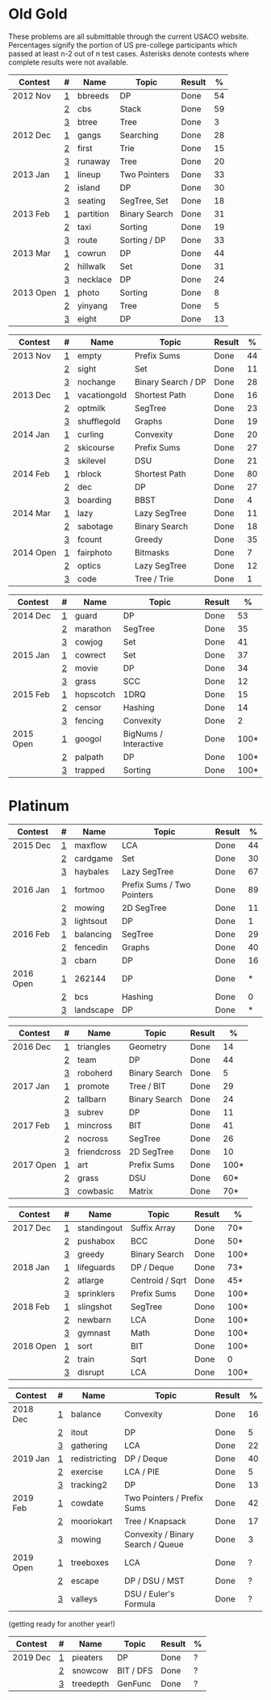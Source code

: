 # Old Gold

These problems are all submittable through the current USACO website. Percentages signify the portion of US pre-college participants which passed at least n-2 out of n test cases. Asterisks denote contests where complete results were not available.

| Contest   | #                                                              | Name          | Topic                                    | Result | %    |
| --------- | -------------------------------------------------------------- | ------------- | ---------------------------------------- | ------ | ---- |
| 2012 Nov  | [1](http://www.usaco.org/index.php?page=viewproblem2&cpid=193) | bbreeds       | DP                                       | Done   | 54   |
|           | [2](http://www.usaco.org/index.php?page=viewproblem2&cpid=194) | cbs           | Stack                                    | Done   | 59   |
|           | [3](http://www.usaco.org/index.php?page=viewproblem2&cpid=195) | btree         | Tree                                     | Done   | 3    |
| 2012 Dec  | [1](http://www.usaco.org/index.php?page=viewproblem2&cpid=211) | gangs         | Searching                                | Done   | 28   |
|           | [2](http://www.usaco.org/index.php?page=viewproblem2&cpid=212) | first         | Trie                                     | Done   | 15   |
|           | [3](http://www.usaco.org/index.php?page=viewproblem2&cpid=213) | runaway       | Tree                                     | Done   | 20   |
| 2013 Jan  | [1](http://www.usaco.org/index.php?page=viewproblem2&cpid=229) | lineup        | Two Pointers                             | Done   | 33   |
|           | [2](http://www.usaco.org/index.php?page=viewproblem2&cpid=230) | island        | DP                                       | Done   | 30   |
|           | [3](http://www.usaco.org/index.php?page=viewproblem2&cpid=231) | seating       | SegTree, Set                             | Done   | 18   |
| 2013 Feb  | [1](http://www.usaco.org/index.php?page=viewproblem2&cpid=247) | partition     | Binary Search                            | Done   | 31   |
|           | [2](http://www.usaco.org/index.php?page=viewproblem2&cpid=248) | taxi          | Sorting                                  | Done   | 19   |
|           | [3](http://www.usaco.org/index.php?page=viewproblem2&cpid=249) | route         | Sorting / DP                             | Done   | 33   |
| 2013 Mar  | [1](http://www.usaco.org/index.php?page=viewproblem2&cpid=265) | cowrun        | DP                                       | Done   | 44   |
|           | [2](http://www.usaco.org/index.php?page=viewproblem2&cpid=266) | hillwalk      | Set                                      | Done   | 31   |
|           | [3](http://www.usaco.org/index.php?page=viewproblem2&cpid=267) | necklace      | DP                                       | Done   | 24   |
| 2013 Open | [1](http://www.usaco.org/index.php?page=viewproblem2&cpid=285) | photo         | Sorting                                  | Done   | 8    |
|           | [2](http://www.usaco.org/index.php?page=viewproblem2&cpid=286) | yinyang       | Tree                                     | Done   | 5    |
|           | [3](http://www.usaco.org/index.php?page=viewproblem2&cpid=287) | eight         | DP                                       | Done   | 13   |

| Contest   | #                                                              | Name          | Topic                                    | Result | %    |
| --------- | -------------------------------------------------------------- | ------------- | ---------------------------------------- | ------ | ---- |
| 2013 Nov  | [1](http://www.usaco.org/index.php?page=viewproblem2&cpid=346) | empty         | Prefix Sums                              | Done   | 44   |
|           | [2](http://www.usaco.org/index.php?page=viewproblem2&cpid=347) | sight         | Set                                      | Done   | 11   |
|           | [3](http://www.usaco.org/index.php?page=viewproblem2&cpid=348) | nochange      | Binary Search / DP                       | Done   | 28   |
| 2013 Dec  | [1](http://www.usaco.org/index.php?page=viewproblem2&cpid=364) | vacationgold  | Shortest Path                            | Done   | 16   |
|           | [2](http://www.usaco.org/index.php?page=viewproblem2&cpid=365) | optmilk       | SegTree                                  | Done   | 23   |
|           | [3](http://www.usaco.org/index.php?page=viewproblem2&cpid=366) | shufflegold   | Graphs                                   | Done   | 19   |
| 2014 Jan  | [1](http://www.usaco.org/index.php?page=viewproblem2&cpid=382) | curling       | Convexity                                | Done   | 20   |
|           | [2](http://www.usaco.org/index.php?page=viewproblem2&cpid=383) | skicourse     | Prefix Sums                              | Done   | 27   |
|           | [3](http://www.usaco.org/index.php?page=viewproblem2&cpid=384) | skilevel      | DSU                                      | Done   | 21   |
| 2014 Feb  | [1](http://www.usaco.org/index.php?page=viewproblem2&cpid=400) | rblock        | Shortest Path                            | Done   | 80   |
|           | [2](http://www.usaco.org/index.php?page=viewproblem2&cpid=401) | dec           | DP                                       | Done   | 27   |
|           | [3](http://www.usaco.org/index.php?page=viewproblem2&cpid=402) | boarding      | BBST                                     | Done   | 4    |
| 2014 Mar  | [1](http://www.usaco.org/index.php?page=viewproblem2&cpid=418) | lazy          | Lazy SegTree                             | Done   | 11   |
|           | [2](http://www.usaco.org/index.php?page=viewproblem2&cpid=419) | sabotage      | Binary Search                            | Done   | 18   |
|           | [3](http://www.usaco.org/index.php?page=viewproblem2&cpid=420) | fcount        | Greedy                                   | Done   | 35   |
| 2014 Open | [1](http://www.usaco.org/index.php?page=viewproblem2&cpid=436) | fairphoto     | Bitmasks                                 | Done   | 7    |
|           | [2](http://www.usaco.org/index.php?page=viewproblem2&cpid=437) | optics        | Lazy SegTree                             | Done   | 12   |
|           | [3](http://www.usaco.org/index.php?page=viewproblem2&cpid=438) | code          | Tree / Trie                              | Done   | 1    |

| Contest   | #                                                              | Name          | Topic                                    | Result | %    |
| --------- | -------------------------------------------------------------- | ------------- | ---------------------------------------- | ------ | ---- |
| 2014 Dec  | [1](http://www.usaco.org/index.php?page=viewproblem2&cpid=494) | guard         | DP                                       | Done   | 53   |
|           | [2](http://www.usaco.org/index.php?page=viewproblem2&cpid=495) | marathon      | SegTree                                  | Done   | 35   |
|           | [3](http://www.usaco.org/index.php?page=viewproblem2&cpid=496) | cowjog        | Set                                      | Done   | 41   |
| 2015 Jan  | [1](http://www.usaco.org/index.php?page=viewproblem2&cpid=514) | cowrect       | Set                                      | Done   | 37   |
|           | [2](http://www.usaco.org/index.php?page=viewproblem2&cpid=515) | movie         | DP                                       | Done   | 34   |
|           | [3](http://www.usaco.org/index.php?page=viewproblem2&cpid=516) | grass         | SCC                                      | Done   | 12   |
| 2015 Feb  | [1](http://www.usaco.org/index.php?page=viewproblem2&cpid=532) | hopscotch     | 1DRQ                                     | Done   | 15   |
|           | [2](http://www.usaco.org/index.php?page=viewproblem2&cpid=533) | censor        | Hashing                                  | Done   | 14   |
|           | [3](http://www.usaco.org/index.php?page=viewproblem2&cpid=534) | fencing       | Convexity                                | Done   | 2    |
| 2015 Open | [1](http://www.usaco.org/index.php?page=viewproblem2&cpid=552) | googol        | BigNums / Interactive                    | Done   | 100* |
|           | [2](http://www.usaco.org/index.php?page=viewproblem2&cpid=553) | palpath       | DP                                       | Done   | 100* |
|           | [3](http://www.usaco.org/index.php?page=viewproblem2&cpid=554) | trapped       | Sorting                                  | Done   | 100* |

# Platinum

| Contest   | #                                                              | Name          | Topic                                    | Result | %    |
| --------- | -------------------------------------------------------------- | ------------- | ---------------------------------------- | ------ | ---- |
| 2015 Dec  | [1](http://www.usaco.org/index.php?page=viewproblem2&cpid=576) | maxflow       | LCA                                      | Done   | 44   |
|           | [2](http://www.usaco.org/index.php?page=viewproblem2&cpid=577) | cardgame      | Set                                      | Done   | 30   |
|           | [3](http://www.usaco.org/index.php?page=viewproblem2&cpid=578) | haybales      | Lazy SegTree                             | Done   | 67   |
| 2016 Jan  | [1](http://www.usaco.org/index.php?page=viewproblem2&cpid=600) | fortmoo       | Prefix Sums / Two Pointers               | Done   | 89   |
|           | [2](http://www.usaco.org/index.php?page=viewproblem2&cpid=601) | mowing        | 2D SegTree                               | Done   | 11   |
|           | [3](http://www.usaco.org/index.php?page=viewproblem2&cpid=602) | lightsout     | DP                                       | Done   | 1    |
| 2016 Feb  | [1](http://www.usaco.org/index.php?page=viewproblem2&cpid=624) | balancing     | SegTree                                  | Done   | 29   |
|           | [2](http://www.usaco.org/index.php?page=viewproblem2&cpid=625) | fencedin      | Graphs                                   | Done   | 40   |
|           | [3](http://www.usaco.org/index.php?page=viewproblem2&cpid=626) | cbarn         | DP                                       | Done   | 16   |
| 2016 Open | [1](http://www.usaco.org/index.php?page=viewproblem2&cpid=648) | 262144        | DP                                       | Done   | *    |
|           | [2](http://www.usaco.org/index.php?page=viewproblem2&cpid=649) | bcs           | Hashing                                  | Done   | 0    |
|           | [3](http://www.usaco.org/index.php?page=viewproblem2&cpid=650) | landscape     | DP                                       | Done   | *    |

| Contest   | #                                                              | Name          | Topic                                    | Result | %    |
| --------- | -------------------------------------------------------------- | ------------- | ---------------------------------------- | ------ | ---- |
| 2016 Dec  | [1](http://www.usaco.org/index.php?page=viewproblem2&cpid=672) | triangles     | Geometry                                 | Done   | 14   |
|           | [2](http://www.usaco.org/index.php?page=viewproblem2&cpid=673) | team          | DP                                       | Done   | 44   |
|           | [3](http://www.usaco.org/index.php?page=viewproblem2&cpid=674) | roboherd      | Binary Search                            | Done   | 5    |
| 2017 Jan  | [1](http://www.usaco.org/index.php?page=viewproblem2&cpid=696) | promote       | Tree / BIT                               | Done   | 29   |
|           | [2](http://www.usaco.org/index.php?page=viewproblem2&cpid=697) | tallbarn      | Binary Search                            | Done   | 24   |
|           | [3](http://www.usaco.org/index.php?page=viewproblem2&cpid=698) | subrev        | DP                                       | Done   | 11   |
| 2017 Feb  | [1](http://www.usaco.org/index.php?page=viewproblem2&cpid=720) | mincross      | BIT                                      | Done   | 41   |
|           | [2](http://www.usaco.org/index.php?page=viewproblem2&cpid=721) | nocross       | SegTree                                  | Done   | 26   |
|           | [3](http://www.usaco.org/index.php?page=viewproblem2&cpid=722) | friendcross   | 2D SegTree                               | Done   | 10   |
| 2017 Open | [1](http://www.usaco.org/index.php?page=viewproblem2&cpid=744) | art           | Prefix Sums                              | Done   | 100* |
|           | [2](http://www.usaco.org/index.php?page=viewproblem2&cpid=745) | grass         | DSU                                      | Done   | 60*  |
|           | [3](http://www.usaco.org/index.php?page=viewproblem2&cpid=746) | cowbasic      | Matrix                                   | Done   | 70*  |

| Contest   | #                                                              | Name          | Topic                                    | Result | %    |
| --------- | -------------------------------------------------------------- | ------------- | ---------------------------------------- | ------ | ---- |
| 2017 Dec  | [1](http://www.usaco.org/index.php?page=viewproblem2&cpid=768) | standingout   | Suffix Array                             | Done   | 70*  |
|           | [2](http://www.usaco.org/index.php?page=viewproblem2&cpid=769) | pushabox      | BCC                                      | Done   | 50*  |
|           | [3](http://www.usaco.org/index.php?page=viewproblem2&cpid=770) | greedy        | Binary Search                            | Done   | 100* |
| 2018 Jan  | [1](http://www.usaco.org/index.php?page=viewproblem2&cpid=792) | lifeguards    | DP / Deque                               | Done   | 73*  |
|           | [2](http://www.usaco.org/index.php?page=viewproblem2&cpid=793) | atlarge       | Centroid / Sqrt                          | Done   | 45*  |
|           | [3](http://www.usaco.org/index.php?page=viewproblem2&cpid=794) | sprinklers    | Prefix Sums                              | Done   | 100* |
| 2018 Feb  | [1](http://www.usaco.org/index.php?page=viewproblem&cpid=804)  | slingshot     | SegTree                                  | Done   | 100* |
|           | [2](http://www.usaco.org/index.php?page=viewproblem2&cpid=805) | newbarn       | LCA                                      | Done   | 100* |
|           | [3](http://www.usaco.org/index.php?page=viewproblem2&cpid=806) | gymnast       | Math                                     | Done   | 100* |
| 2018 Open | [1](http://www.usaco.org/index.php?page=viewproblem&cpid=828)  | sort          | BIT                                      | Done   | 100* |
|           | [2](http://www.usaco.org/index.php?page=viewproblem&cpid=829)  | train         | Sqrt                                     | Done   | 0    |
|           | [3](http://www.usaco.org/index.php?page=viewproblem&cpid=830)  | disrupt       | LCA                                      | Done   | 100* |

| Contest   | #                                                              | Name          | Topic                                    | Result | %    |
| --------- | -------------------------------------------------------------- | ------------- | ---------------------------------------- | ------ | ---- |
| 2018 Dec  | [1](http://www.usaco.org/index.php?page=viewproblem2&cpid=864) | balance       | Convexity                                | Done   | 16   |
|           | [2](http://www.usaco.org/index.php?page=viewproblem2&cpid=865) | itout         | DP                                       | Done   | 5    |
|           | [3](http://www.usaco.org/index.php?page=viewproblem2&cpid=866) | gathering     | LCA                                      | Done   | 22   |
| 2019 Jan  | [1](http://www.usaco.org/index.php?page=viewproblem2&cpid=900) | redistricting | DP / Deque                               | Done   | 40   |
|           | [2](http://www.usaco.org/index.php?page=viewproblem2&cpid=901) | exercise      | LCA / PIE                                | Done   | 5    |
|           | [3](http://www.usaco.org/index.php?page=viewproblem2&cpid=902) | tracking2     | DP                                       | Done   | 13   |
| 2019 Feb  | [1](http://www.usaco.org/index.php?page=viewproblem2&cpid=924) | cowdate       | Two Pointers / Prefix Sums               | Done   | 42   |
|           | [2](http://www.usaco.org/index.php?page=viewproblem2&cpid=925) | mooriokart    | Tree / Knapsack                          | Done   | 17   |
|           | [3](http://www.usaco.org/index.php?page=viewproblem2&cpid=926) | mowing        | Convexity / Binary Search / Queue        | Done   | 3    |
| 2019 Open | [1](http://www.usaco.org/index.php?page=viewproblem2&cpid=948) | treeboxes     | LCA                                      | Done   | ?    |
|           | [2](http://www.usaco.org/index.php?page=viewproblem2&cpid=949) | escape        | DP / DSU / MST                           | Done   | ?    |
|           | [3](http://www.usaco.org/index.php?page=viewproblem2&cpid=950) | valleys       | DSU / Euler's Formula                    | Done   | ?    |

(getting ready for another year!)

| Contest   | #                                                              | Name          | Topic                                    | Result | %    |
| --------- | -------------------------------------------------------------- | ------------- | ---------------------------------------- | ------ | ---- |
| 2019 Dec  | [1](http://www.usaco.org/index.php?page=viewproblem2&cpid=948) | pieaters      | DP                                       | Done   | ?    |
|           | [2](http://www.usaco.org/index.php?page=viewproblem2&cpid=949) | snowcow       | BIT / DFS                                | Done   | ?    |
|           | [3](http://www.usaco.org/index.php?page=viewproblem2&cpid=950) | treedepth     | GenFunc                                  | Done   | ?    |
